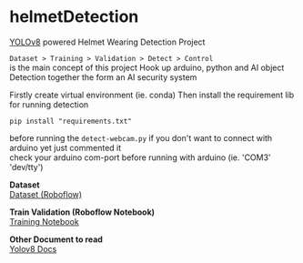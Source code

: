 # helmetDetection
[YOLOv8](https://github.com/ultralytics/ultralytics) powered Helmet Wearing Detection Project

``Dataset > Training > Validation > Detect > Control``   
is the main concept of this project 
Hook up arduino, python and AI object Detection together the form an AI security system

Firstly create virtual environment (ie. conda)
Then install the requirement lib for running detection 

```curl
pip install "requirements.txt"
```
before running the `detect-webcam.py` if you don't want to connect with arduino yet just commented it  
check your arduino com-port before running with arduino (ie. 'COM3' 'dev/tty')

**Dataset**  
[Dataset (Roboflow)](https://app.roboflow.com/bvoqueworkspace/helmet-wearing-detection-7yx0s/1)  

**Train Validation (Roboflow Notebook)**  
[Training Notebook](https://colab.research.google.com/github/roboflow-ai/notebooks/blob/main/notebooks/train-yolov8-object-detection-on-custom-dataset.ipynb)  

**Other Document to read**  
[Yolov8 Docs](https://docs.ultralytics.com/)  
